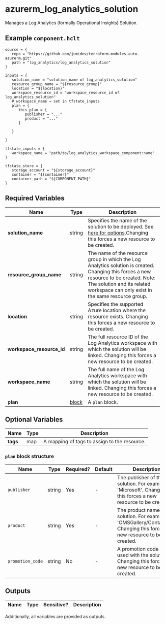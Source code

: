# azurerm_log_analytics_solution

Manages a Log Analytics (formally Operational Insights) Solution.

## Example `component.hclt`

```hcl
source = {
   repo = "https://github.com/jumidev/terraform-modules-auto-azurerm.git"   
   path = "log_analytics/log_analytics_solution"   
}

inputs = {
   solution_name = "solution_name of log_analytics_solution"   
   resource_group_name = "${resource_group}"   
   location = "${location}"   
   workspace_resource_id = "workspace_resource_id of log_analytics_solution"   
   # workspace_name → set in tfstate_inputs
   plan = {
      this_plan = {
         publisher = "..."         
         product = "..."         
      }
      
   }
   
}

tfstate_inputs = {
   workspace_name = "path/to/log_analytics_workspace_component:name"   
}

tfstate_store = {
   storage_account = "${storage_account}"   
   container = "${container}"   
   container_path = "${COMPONENT_PATH}"   
}

```

## Required Variables

| Name | Type |  Description |
| ---- | --------- |  ----------- |
| **solution_name** | string |  Specifies the name of the solution to be deployed. See [here for options](https://docs.microsoft.com/azure/log-analytics/log-analytics-add-solutions).Changing this forces a new resource to be created. | 
| **resource_group_name** | string |  The name of the resource group in which the Log Analytics solution is created. Changing this forces a new resource to be created. Note: The solution and its related workspace can only exist in the same resource group. | 
| **location** | string |  Specifies the supported Azure location where the resource exists. Changing this forces a new resource to be created. | 
| **workspace_resource_id** | string |  The full resource ID of the Log Analytics workspace with which the solution will be linked. Changing this forces a new resource to be created. | 
| **workspace_name** | string |  The full name of the Log Analytics workspace with which the solution will be linked. Changing this forces a new resource to be created. | 
| **plan** | [block](#plan-block-structure) |  A `plan` block. | 

## Optional Variables

| Name | Type |  Description |
| ---- | --------- |  ----------- |
| **tags** | map |  A mapping of tags to assign to the resource. | 

### `plan` block structure

| Name | Type | Required? | Default | Description |
| ---- | ---- | --------- | ------- | ----------- |
| `publisher` | string | Yes | - | The publisher of the solution. For example 'Microsoft'. Changing this forces a new resource to be created. |
| `product` | string | Yes | - | The product name of the solution. For example 'OMSGallery/Containers'. Changing this forces a new resource to be created. |
| `promotion_code` | string | No | - | A promotion code to be used with the solution. Changing this forces a new resource to be created. |



## Outputs

| Name | Type | Sensitive? | Description |
| ---- | ---- | --------- | --------- |

Additionally, all variables are provided as outputs.
